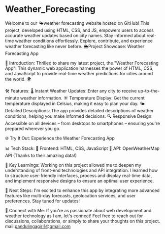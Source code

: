 # Weather_Forecasting
Welcome to our 🌤️weather forecasting website hosted on GitHub! This project, developed using HTML, CSS, and JS, empowers users to access accurate weather updates based on city names. Stay informed about real-time weather conditions effortlessly. Explore, contribute, and experience weather forecasting like never before.
🌦️Project Showcase: Weather Forecasting App

📌 Introduction:
Thrilled to share my latest project, the "Weather Forecasting App"! This dynamic web application harnesses the power of HTML, CSS, and JavaScript to provide real-time weather predictions for cities around the world. 🌍

🛠️ Features:
🌡️ Instant Weather Updates: Enter any city to receive up-to-the-minute weather information.
☀️ Temperature Display: Get the current temperature displayed in Celsius, making it easy to plan your day.
🌤️ Detailed Descriptions: The app provides detailed descriptions of weather conditions, helping you make informed decisions.
🔍 Responsive Design: Accessible on all devices – from desktops to smartphones – ensuring you're prepared wherever you go.

🌐 Try It Out:
Experience the Weather Forecasting App

📊 Tech Stack:
🔧 Frontend: HTML, CSS, JavaScript
🔌 API: OpenWeatherMap API (Thanks to their amazing data!)

🧠 Key Learnings:
Working on this project allowed me to deepen my understanding of front-end technologies and API integration. I learned how to structure user-friendly interfaces, process and display real-time data, and implement responsive designs to ensure an optimal user experience.

🚀 Next Steps:
I'm excited to enhance this app by integrating more advanced features like multi-day forecasts, geolocation services, and user preferences. Stay tuned for updates!

🔗 Connect with Me:
If you're as passionate about web development and weather technology as I am, let's connect! Feel free to reach out for discussions, collaborations, or simply to share your thoughts on this project.
mail:pandulingagiri1@gmail.com

